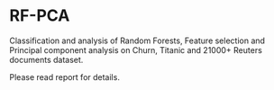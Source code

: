 # RF-PCA
Classification and analysis of Random Forests, Feature selection and Principal component analysis on Churn, Titanic and
21000+ Reuters documents dataset.

Please read report for details.
